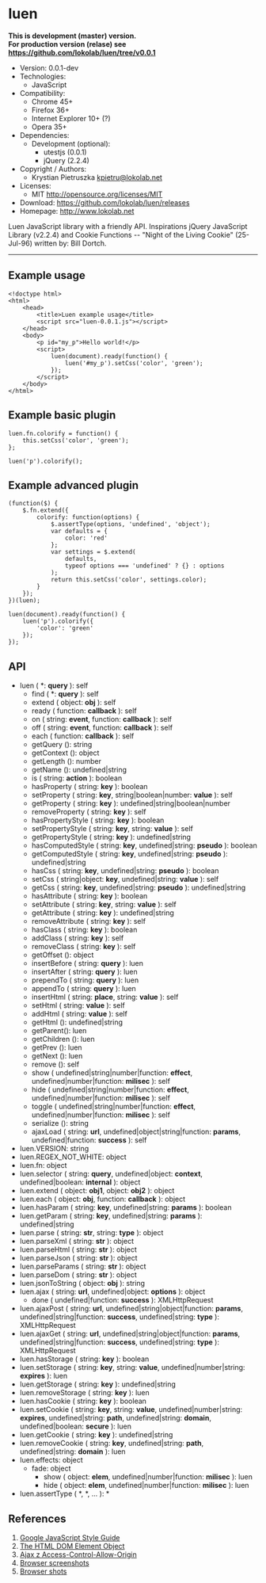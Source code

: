 luen
====
**This is development (master) version.<br> For production version (relase) see
<https://github.com/lokolab/luen/tree/v0.0.1>**
- Version: 0.0.1-dev
- Technologies:
  - JavaScript
- Compatibility:
  - Chrome 45+
  - Firefox 36+
  - Internet Explorer 10+ (?)
  - Opera 35+
- Dependencies:
  - Development (optional):
    - utestjs (0.0.1)
    - jQuery (2.2.4)
- Copyright / Authors:
  - Krystian Pietruszka <kpietru@lokolab.net>
- Licenses:
  - MIT <http://opensource.org/licenses/MIT>
- Download: <https://github.com/lokolab/luen/releases>
- Homepage: <http://www.lokolab.net>

Luen JavaScript library with a friendly API.
Inspirations jQuery JavaScript Library (v2.2.4)
and Cookie Functions -- "Night of the Living Cookie" (25-Jul-96)
written by: Bill Dortch.
____________________________________________

Example usage
-------------

    <!doctype html>
    <html>
        <head>
            <title>Luen example usage</title>
            <script src="luen-0.0.1.js"></script>
        </head>
        <body>
            <p id="my_p">Hello world!</p>
            <script>
                luen(document).ready(function() {
                    luen('#my_p').setCss('color', 'green');
                });
            </script>
        </body>
    </html>

Example basic plugin
--------------------

    luen.fn.colorify = function() {
        this.setCss('color', 'green');
    };

    luen('p').colorify();

Example advanced plugin
-----------------------

    (function($) {
        $.fn.extend({
            colorify: function(options) {
                $.assertType(options, 'undefined', 'object');
                var defaults = {
                    color: 'red'
                };
                var settings = $.extend(
                    defaults,
                    typeof options === 'undefined' ? {} : options
                );
                return this.setCss('color', settings.color);
            }
        });
    })(luen);

    luen(document).ready(function() {
        luen('p').colorify({
            'color': 'green'
        });
    });

API
---

- luen ( *: __query__ ): self
  - find ( *: __query__ ): self
  - extend ( object: __obj__ ): self
  - ready ( function: __callback__ ): self
  - on ( string: __event__, function: __callback__ ): self
  - off ( string: __event__, function: __callback__ ): self
  - each ( function: __callback__ ): self
  - getQuery (): string
  - getContext (): object
  - getLength (): number
  - getName (): undefined|string
  - is ( string: __action__ ): boolean
  - hasProperty ( string: __key__ ): boolean
  - setProperty ( string: __key__, string|boolean|number: __value__ ): self
  - getProperty ( string: __key__ ): undefined|string|boolean|number
  - removeProperty ( string: __key__ ): self
  - hasPropertyStyle ( string: __key__ ): boolean
  - setPropertyStyle ( string: __key__, string: __value__ ): self
  - getPropertyStyle ( string: __key__ ): undefined|string
  - hasComputedStyle ( string: __key__, undefined|string: __pseudo__ ): boolean
  - getComputedStyle ( string: __key__, undefined|string: __pseudo__ ): undefined|string
  - hasCss ( string: __key__, undefined|string: __pseudo__ ): boolean
  - setCss ( string|object: __key__, undefined|string: __value__ ): self
  - getCss ( string: __key__, undefined|string: __pseudo__ ): undefined|string
  - hasAttribute ( string: __key__ ): boolean
  - setAttribute ( string: __key__, string: __value__ ): self
  - getAttribute ( string: __key__ ): undefined|string
  - removeAttribute ( string: __key__ ): self
  - hasClass ( string: __key__ ): boolean
  - addClass ( string: __key__ ): self
  - removeClass ( string: __key__ ): self
  - getOffset (): object
  - insertBefore ( string: __query__ ): luen
  - insertAfter ( string: __query__ ): luen
  - prependTo ( string: __query__ ): luen
  - appendTo ( string: __query__ ): luen
  - insertHtml ( string: __place__, string: __value__ ): self
  - setHtml ( string: __value__ ): self
  - addHtml ( string: __value__ ): self
  - getHtml (): undefined|string
  - getParent(): luen
  - getChildren (): luen
  - getPrev (): luen
  - getNext (): luen
  - remove (): self
  - show ( undefined|string|number|function: __effect__, undefined|number|function: __milisec__ ): self
  - hide ( undefined|string|number|function: __effect__, undefined|number|function: __milisec__ ): self
  - toggle ( undefined|string|number|function: __effect__, undefined|number|function: __milisec__ ): self
  - serialize (): string
  - ajaxLoad ( string: __url__, undefined|object|string|function: __params__, undefined|function: __success__ ): self
- luen.VERSION: string
- luen.REGEX_NOT_WHITE: object
- luen.fn: object
- luen.selector ( string: __query__, undefined|object: __context__, undefined|boolean: __internal__ ): object
- luen.extend ( object: __obj1__, object: __obj2__ ): object
- luen.each ( object: __obj__, function: __callback__ ): object
- luen.hasParam ( string: __key__, undefined|string: __params__ ): boolean
- luen.getParam ( string: __key__, undefined|string: __params__ ): undefined|string
- luen.parse ( string: __str__, string: __type__ ): object
- luen.parseXml ( string: __str__ ): object
- luen.parseHtml ( string: __str__ ): object
- luen.parseJson ( string: __str__ ): object
- luen.parseParams ( string: __str__ ): object
- luen.parseDom ( string: __str__ ): object
- luen.jsonToString ( object: __obj__ ): string
- luen.ajax ( string: __url__, undefined|object: __options__ ): object
  - done ( undefined|function: __success__ ): XMLHttpRequest
- luen.ajaxPost ( string: __url__, undefined|string|object|function: __params__, undefined|string|function: __success__, undefined|string: __type__ ): XMLHttpRequest
- luen.ajaxGet ( string: __url__, undefined|string|object|function: __params__, undefined|string|function: __success__, undefined|string: __type__ ): XMLHttpRequest
- luen.hasStorage ( string: __key__ ): boolean
- luen.setStorage ( string: __key__, string: __value__, undefined|number|string: __expires__ ): luen
- luen.getStorage ( string: __key__ ): undefined|string
- luen.removeStorage ( string: __key__ ): luen
- luen.hasCookie ( string: __key__ ): boolean
- luen.setCookie ( string: __key__, string: __value__, undefined|number|string: __expires__, undefined|string: __path__, undefined|string: __domain__, undefined|boolean: __secure__ ): luen
- luen.getCookie ( string: __key__ ): undefined|string
- luen.removeCookie ( string: __key__, undefined|string: __path__, undefined|string: __domain__ ): luen
- luen.effects: object
  - fade: object
    - show ( object: __elem__, undefined|number|function: __milisec__ ): luen
    - hide ( object: __elem__, undefined|number|function: __milisec__ ): luen
- luen.assertType ( *, *, ... ): *

References
----------

1. [Google JavaScript Style Guide][1]
2. [The HTML DOM Element Object][2]
3. [Ajax z Access-Control-Allow-Origin][3]
4. [Browser screenshots][4]
5. [Browser shots][5]

[1]: http://google.github.io/styleguide/javascriptguide.xml
[2]: http://www.w3schools.com/jsref/dom_obj_all.asp
[3]: http://www.yarpo.pl/2011/05/06/ajax-z-access-control-allow-origin/
[4]: http://developer.microsoft.com/en-us/microsoft-edge/tools/screenshots/
[5]: http://browsershots.org
